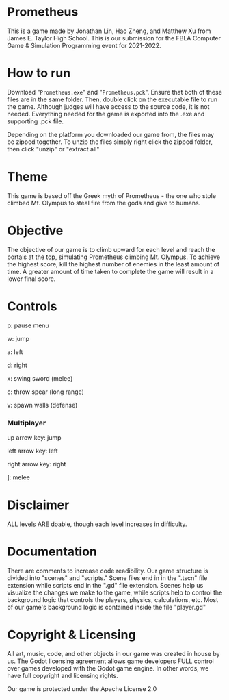 # Prometheus
This is a game made by Jonathan Lin, Hao Zheng, and Matthew Xu from James E. Taylor High School. This is our submission for the FBLA Computer Game & Simulation Programming event for 2021-2022.

# How to run
Download "`Prometheus.exe`" and "`Prometheus.pck`". Ensure that both of these files are in the same folder. Then, double click on the executable file to run the game. Although judges will have access to the source code, it is not needed. Everything needed for the game is exported into the .exe and supporting .pck file.

Depending on the platform you downloaded our game from, the files may be zipped together. To unzip the files simply right click the zipped folder, then click "unzip" or "extract all"

# Theme
This game is based off the Greek myth of Prometheus - the one who stole climbed Mt. Olympus to steal fire from the gods and give to humans.

# Objective

The objective of our game is to climb upward for each level and reach the portals at the top, simulating Prometheus climbing Mt. Olympus. To achieve the highest score, kill the highest number of enemies in the least amount of time. A greater amount of time taken to complete the game will result in a lower final score.

# Controls
p: pause menu



w: jump

a: left

d: right

x: swing sword (melee)

c: throw spear (long range)

v: spawn walls (defense)

### Multiplayer

up arrow key: jump

left arrow key: left

right arrow key: right

]: melee

# Disclaimer

ALL levels ARE doable, though each level increases in difficulty.

# Documentation
There are comments to increase code readibility. Our game structure is divided into "scenes" and "scripts." Scene files end in in the ".tscn" file extension while scripts end in the ".gd" file extension. Scenes help us visualize the changes we make to the game, while scripts help to control the background logic that controls the players, physics, calculations, etc. Most of our game's background logic is contained inside the file "player.gd"

# Copyright & Licensing

All art, music, code, and other objects in our game was created in house by us. The Godot licensing agreement allows game developers FULL control over games developed with the Godot game engine. In other words, we have full copyright and licensing rights.

Our game is protected under the Apache License 2.0
